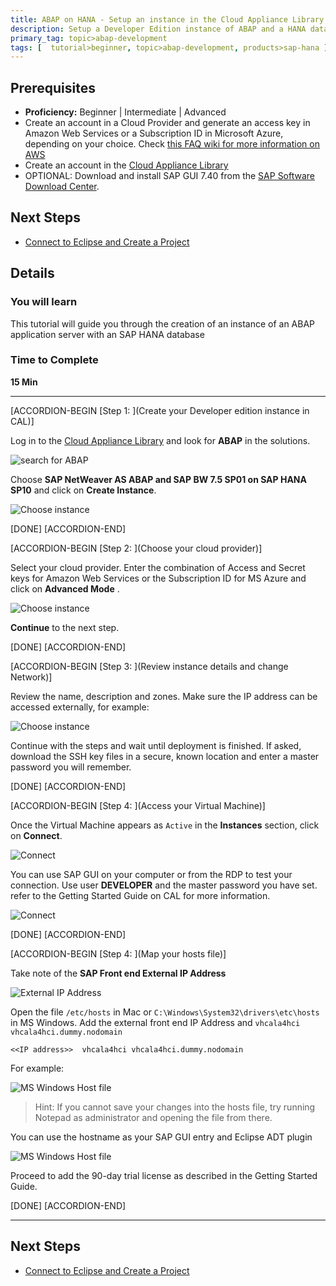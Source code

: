 ```yaml
---
title: ABAP on HANA - Setup an instance in the Cloud Appliance Library
description: Setup a Developer Edition instance of ABAP and a HANA database on the Cloud Appliance Library
primary_tag: topic>abap-development
tags: [  tutorial>beginner, topic>abap-development, products>sap-hana ]
---
```


## Prerequisites  
 - **Proficiency:** Beginner | Intermediate | Advanced
 - Create an account in a Cloud Provider and generate an access key in Amazon Web Services or a Subscription ID in Microsoft Azure, depending on your choice. Check [this FAQ wiki for more information on AWS](https://wiki.scn.sap.com/wiki/display/SAPCAL/FAQ+-+Specific+questions+for+Amazon+Web+Services)
 - Create an account in the [Cloud Appliance Library ](cal.sap.com)
 - OPTIONAL: Download and install SAP GUI 7.40 from the [SAP Software Download Center](https://launchpad.support.sap.com/#/softwarecenter).


## Next Steps
- [Connect to Eclipse and Create a Project](https://www.sap.com/developer/tutorials/abap-create-project.html)

## Details
### You will learn  
This tutorial will guide you through the creation of an instance of an ABAP application server with an SAP HANA database

### Time to Complete
**15 Min**

---

[ACCORDION-BEGIN [Step 1: ](Create your Developer edition instance in CAL)]

Log in to the [Cloud Appliance Library](https://cal.sap.com/) and look for **ABAP** in the solutions.

![search for ABAP](1.png)

Choose **SAP NetWeaver AS ABAP and SAP BW 7.5 SP01 on SAP HANA SP10** and click on **Create Instance**.

![Choose instance](2.png)

[DONE]
[ACCORDION-END]

[ACCORDION-BEGIN [Step 2: ](Choose your cloud provider)]

Select your cloud provider. Enter the combination of Access and Secret keys for Amazon Web Services or the Subscription ID for MS Azure and click on **Advanced Mode** .

![Choose instance](3.png)

**Continue** to the next step.

[DONE]
[ACCORDION-END]


[ACCORDION-BEGIN [Step 3: ](Review instance details and change Network)]

Review the name, description and zones. Make sure the IP address can be accessed externally, for example:

![Choose instance](4.png)

Continue with the steps and wait until deployment is finished. If asked, download the SSH key files in a secure, known location and enter a master password you will remember.

[DONE]
[ACCORDION-END]

[ACCORDION-BEGIN [Step 4: ](Access your Virtual Machine)]

Once the Virtual Machine appears as `Active` in the **Instances** section, click on **Connect**.

![Connect](5.png)

You can use SAP GUI on your computer or from the RDP to test your connection. Use user **DEVELOPER** and the master password you have set. refer to the Getting Started Guide on CAL for more information.

![Connect](6.png)

[DONE]
[ACCORDION-END]


[ACCORDION-BEGIN [Step 4: ](Map your hosts file)]

Take note of the **SAP Front end External IP Address**

![External IP Address](7.png)

Open the file `/etc/hosts` in Mac or `C:\Windows\System32\drivers\etc\hosts` in MS Windows. Add the external front end IP Address and `vhcala4hci vhcala4hci.dummy.nodomain`

```
<<IP address>>  vhcala4hci vhcala4hci.dummy.nodomain
```

For example:

![MS Windows Host file](8.png)

>Hint: If you cannot save your changes into the hosts file, try running Notepad as administrator and opening the file from there.

You can use the hostname as your SAP GUI entry and Eclipse ADT plugin

![MS Windows Host file](9.png)

Proceed to add the 90-day trial license as described in the Getting Started Guide.

[DONE]
[ACCORDION-END]

---

## Next Steps
- [Connect to Eclipse and Create a Project](https://www.sap.com/developer/tutorials/abap-create-project.html)
